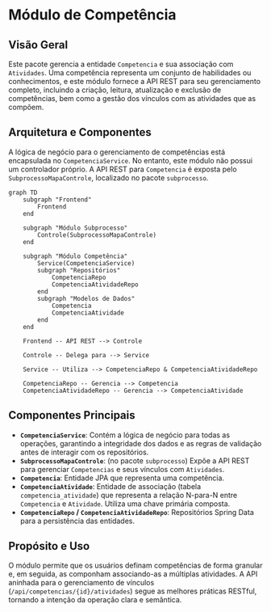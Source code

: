 # Módulo de Competência

## Visão Geral
Este pacote gerencia a entidade `Competencia` e sua associação com `Atividades`. Uma competência representa um conjunto de habilidades ou conhecimentos, e este módulo fornece a API REST para seu gerenciamento completo, incluindo a criação, leitura, atualização e exclusão de competências, bem como a gestão dos vínculos com as atividades que as compõem.

## Arquitetura e Componentes
A lógica de negócio para o gerenciamento de competências está encapsulada no `CompetenciaService`. No entanto, este módulo não possui um controlador próprio. A API REST para `Competencia` é exposta pelo `SubprocessoMapaControle`, localizado no pacote `subprocesso`.

```mermaid
graph TD
    subgraph "Frontend"
        Frontend
    end

    subgraph "Módulo Subprocesso"
        Controle(SubprocessoMapaControle)
    end

    subgraph "Módulo Competência"
        Service(CompetenciaService)
        subgraph "Repositórios"
            CompetenciaRepo
            CompetenciaAtividadeRepo
        end
        subgraph "Modelos de Dados"
            Competencia
            CompetenciaAtividade
        end
    end

    Frontend -- API REST --> Controle

    Controle -- Delega para --> Service

    Service -- Utiliza --> CompetenciaRepo & CompetenciaAtividadeRepo

    CompetenciaRepo -- Gerencia --> Competencia
    CompetenciaAtividadeRepo -- Gerencia --> CompetenciaAtividade
```

## Componentes Principais
- **`CompetenciaService`**: Contém a lógica de negócio para todas as operações, garantindo a integridade dos dados e as regras de validação antes de interagir com os repositórios.
- **`SubprocessoMapaControle`**: (no pacote `subprocesso`) Expõe a API REST para gerenciar `Competencias` e seus vínculos com `Atividades`.
- **`Competencia`**: Entidade JPA que representa uma competência.
- **`CompetenciaAtividade`**: Entidade de associação (tabela `competencia_atividade`) que representa a relação N-para-N entre `Competencia` e `Atividade`. Utiliza uma chave primária composta.
- **`CompetenciaRepo` / `CompetenciaAtividadeRepo`**: Repositórios Spring Data para a persistência das entidades.

## Propósito e Uso
O módulo permite que os usuários definam competências de forma granular e, em seguida, as componham associando-as a múltiplas atividades. A API aninhada para o gerenciamento de vínculos (`/api/competencias/{id}/atividades`) segue as melhores práticas RESTful, tornando a intenção da operação clara e semântica.